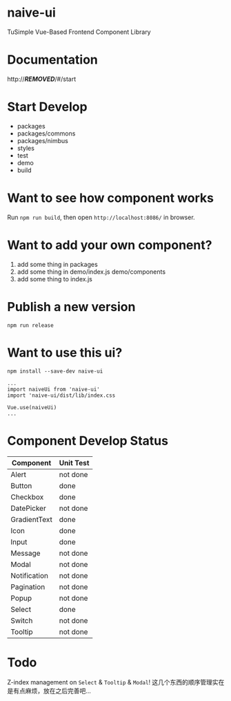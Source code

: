 # naive-ui
TuSimple Vue-Based Frontend Component Library
# Documentation
http://***REMOVED***/#/start
# Start Develop
- packages
- packages/commons
- packages/nimbus
- styles
- test
- demo
- build
# Want to see how component works
Run `npm run build`, then open `http://localhost:8086/` in browser.
# Want to add your own component?
1. add some thing in packages
2. add some thing in demo/index.js demo/components
3. add some thing to index.js
# Publish a new version
`npm run release`
# Want to use this ui?
`npm install --save-dev naive-ui`
```
...
import naiveUi from 'naive-ui'
import 'naive-ui/dist/lib/index.css

Vue.use(naiveUi)
...
```
# Component Develop Status
|Component|Unit Test|
|-|-|
|Alert|not done|
|Button|done|
|Checkbox|done|
|DatePicker|not done|
|GradientText|done|
|Icon|done|
|Input|done|
|Message|not done|
|Modal|not done|
|Notification|not done|
|Pagination|not done|
|Popup|not done|
|Select|done|
|Switch|not done|
|Tooltip|not done|

# Todo
Z-index management on `Select` & `Tooltip` & `Modal`! 这几个东西的顺序管理实在是有点麻烦，放在之后完善吧...